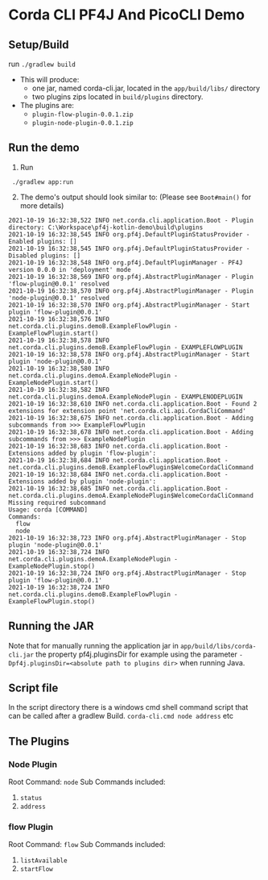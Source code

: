 # Corda CLI PF4J And PicoCLI Demo

## Setup/Build

run `./gradlew build`

* This will produce:
    * one jar, named corda-cli.jar, located in the `app/build/libs/` directory 
    * two plugins zips located in `build/plugins` directory.
* The plugins are:
  * `plugin-flow-plugin-0.0.1.zip`
  * `plugin-node-plugin-0.0.1.zip`

## Run the demo

1. Run 

```
 ./gradlew app:run
```

2. The demo's output should look similar to: (Please see `Boot#main()` for more details)
```
2021-10-19 16:32:38,522 INFO net.corda.cli.application.Boot - Plugin directory: C:\Workspace\pf4j-kotlin-demo\build\plugins
2021-10-19 16:32:38,545 INFO org.pf4j.DefaultPluginStatusProvider - Enabled plugins: []
2021-10-19 16:32:38,545 INFO org.pf4j.DefaultPluginStatusProvider - Disabled plugins: []
2021-10-19 16:32:38,548 INFO org.pf4j.DefaultPluginManager - PF4J version 0.0.0 in 'deployment' mode
2021-10-19 16:32:38,569 INFO org.pf4j.AbstractPluginManager - Plugin 'flow-plugin@0.0.1' resolved
2021-10-19 16:32:38,570 INFO org.pf4j.AbstractPluginManager - Plugin 'node-plugin@0.0.1' resolved
2021-10-19 16:32:38,570 INFO org.pf4j.AbstractPluginManager - Start plugin 'flow-plugin@0.0.1'
2021-10-19 16:32:38,576 INFO net.corda.cli.plugins.demoB.ExampleFlowPlugin - ExampleFlowPlugin.start()
2021-10-19 16:32:38,578 INFO net.corda.cli.plugins.demoB.ExampleFlowPlugin - EXAMPLEFLOWPLUGIN
2021-10-19 16:32:38,578 INFO org.pf4j.AbstractPluginManager - Start plugin 'node-plugin@0.0.1'
2021-10-19 16:32:38,580 INFO net.corda.cli.plugins.demoA.ExampleNodePlugin - ExampleNodePlugin.start()
2021-10-19 16:32:38,582 INFO net.corda.cli.plugins.demoA.ExampleNodePlugin - EXAMPLENODEPLUGIN
2021-10-19 16:32:38,610 INFO net.corda.cli.application.Boot - Found 2 extensions for extension point 'net.corda.cli.api.CordaCliCommand'
2021-10-19 16:32:38,675 INFO net.corda.cli.application.Boot - Adding subcommands from >>> ExampleFlowPlugin
2021-10-19 16:32:38,678 INFO net.corda.cli.application.Boot - Adding subcommands from >>> ExampleNodePlugin
2021-10-19 16:32:38,683 INFO net.corda.cli.application.Boot - Extensions added by plugin 'flow-plugin':
2021-10-19 16:32:38,684 INFO net.corda.cli.application.Boot -    net.corda.cli.plugins.demoB.ExampleFlowPlugin$WelcomeCordaCliCommand
2021-10-19 16:32:38,684 INFO net.corda.cli.application.Boot - Extensions added by plugin 'node-plugin':
2021-10-19 16:32:38,685 INFO net.corda.cli.application.Boot -    net.corda.cli.plugins.demoA.ExampleNodePlugin$WelcomeCordaCliCommand
Missing required subcommand
Usage: corda [COMMAND]
Commands:
  flow
  node
2021-10-19 16:32:38,723 INFO org.pf4j.AbstractPluginManager - Stop plugin 'node-plugin@0.0.1'
2021-10-19 16:32:38,724 INFO net.corda.cli.plugins.demoA.ExampleNodePlugin - ExampleNodePlugin.stop()
2021-10-19 16:32:38,724 INFO org.pf4j.AbstractPluginManager - Stop plugin 'flow-plugin@0.0.1'
2021-10-19 16:32:38,724 INFO net.corda.cli.plugins.demoB.ExampleFlowPlugin - ExampleFlowPlugin.stop()

```

## Running the JAR

Note that for manually running the application jar in `app/build/libs/corda-cli.jar` the property
pf4j.pluginsDir for example using the parameter `-Dpf4j.pluginsDir=<absolute path to plugins dir>` when running Java.

## Script file

In the script directory there is a windows cmd shell command script that can be called after a gradlew Build. `corda-cli.cmd node address` etc

## The Plugins

### Node Plugin
Root Command: `node`
Sub Commands included:
1. `status`
2. `address`

### flow Plugin
Root Command: `flow`
Sub Commands included:
1. `listAvailable`
2. `startFlow`
